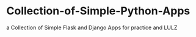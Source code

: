 # Collection-of-Simple-Python-Apps
a Collection of Simple Flask and Django Apps for practice and LULZ
